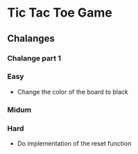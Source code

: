 # Tic Tac Toe Game

## Chalanges 

### Chalange part 1 

### Easy
* Change the color of the board to black

### Midum

### Hard
* Do implementation of the reset function
